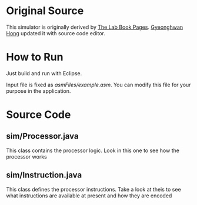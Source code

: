 # Original Source
This simulator is originally derived by [The Lab Book Pages](http://www.labbookpages.co.uk/teaching/upArch.html). [Gyeonghwan Hong](mailto:redcarrottt@gmail.com) updated it with source code editor.

# How to Run
Just build and run with Eclipse.

Input file is fixed as _asmFiles/example.asm_. You can modify this file for your purpose in the application.

# Source Code
## sim/Processor.java
This class contains the processor logic. Look in this one to see
how the processor works

## sim/Instruction.java
This class defines the processor instructions. Take a look at theis to see what
instructions are available at present and how they are encoded